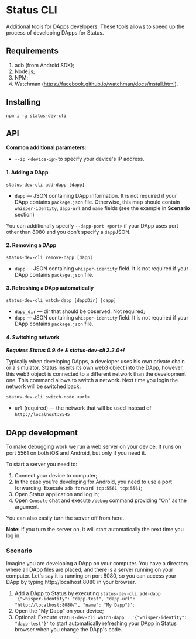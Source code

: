 # Status CLI

Additional tools for DApps developers. These tools allows to speed up the process of developing DApps for Status.

## Requirements

1. adb (from Android SDK);
2. Node.js;
3. NPM;
4. Watchman (https://facebook.github.io/watchman/docs/install.html).

## Installing

```
npm i -g status-dev-cli
```

## API

**Common additional parameters:**

* `--ip <device-ip>` to specify your device's IP address.

#### 1. Adding a DApp

`status-dev-cli add-dapp [dapp]`

* `dapp` — JSON containing DApp information. It is not required if your DApp contains `package.json` file. Otherwise, this map should contain `whisper-identity`, `dapp-url` and `name` fields (see the example in **Scenario** section)

You can additionally specify `--dapp-port <port>` if your DApp uses port other than 8080 and you don't specify a `dapp`JSON.

#### 2. Removing a DApp

`status-dev-cli remove-dapp [dapp]`

* `dapp` — JSON containing `whisper-identity` field. It is not required if your DApp contains `package.json` file.

#### 3. Refreshing a DApp automatically

`status-dev-cli watch-dapp [dappDir] [dapp]`

* `dapp_dir` — dir that should be observed. Not required;
* `dapp` — JSON containing `whisper-identity` field. It is not required if your DApp contains `package.json` file.

#### 4. Switching network

***Requires Status 0.9.4+ & status-dev-cli 2.2.0+!***

Typically when developing DApps, a developer uses his own private chain or a simulator.
Status inserts its own web3 object into the DApp, however, this web3 object is connected to a different network than the development one.
This command allows to switch a network. Next time you login the network will be switched back.

`status-dev-cli switch-node <url>`

* `url` (required) — the network that will be used instead of `http://localhost:8545`


## DApp development

To make debugging work we run a web server on your device. It runs on port 5561 on both iOS and Android, but only if you need it.

To start a server you need to:
1. Connect your device to computer;
2. In the case you're developing for Android, you need to use a port forwarding.
   Execute `adb forward tcp:5561 tcp:5561`;
3. Open Status application and log in;
4. Open `Console` chat and execute `/debug` command providing "On" as the argument.

You can also easily turn the server off from here.

**Note:** if you turn the server on, it will start automatically the next time you log in.

### Scenario

Imagine you are developing a DApp on your computer. You have a directory where all DApp files are placed, 
and there is a server running on your computer. Let's say it is running on port 8080, so you can access 
your DApp by typing http://localhost:8080 in your browser.

1. Add a DApp to Status by executing `status-dev-cli add-dapp '{"whisper-identity": "dapp-test", "dapp-url": "http://localhost:8080/", "name": "My Dapp"}'`;
2. Open the "My Dapp" on your device;
3. Optional: Execute `status-dev-cli watch-dapp . '{"whisper-identity": "dapp-test"}'` to start automatically refreshing your DApp in Status browser when you change the DApp's code.
